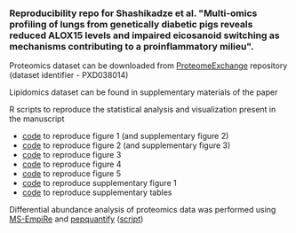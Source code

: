 ### Reproducibility repo for Shashikadze et al. "Multi-omics profiling of lungs from genetically diabetic pigs reveals reduced ALOX15 levels and impaired eicosanoid switching as mechanisms contributing to a proinflammatory milieu".

Proteomics dataset can be downloaded from [ProteomeExchange](http://www.proteomexchange.org/) repository (dataset identifier - PXD038014)

Lipidomics dataset can be found in supplementary materials of the paper

R scripts to reproduce the statistical analysis and visualization present in the manuscript
* [code]([https://github.com/bshashikadze/diabetes-lung-omics-paper/blob/main/proteomics%20bioinformatics/proteomics-bioinformatics.md](https://github.com/bshashikadze/diabetes-lung-omics-paper/blob/main/proteomics%20bioinformatics/proteomics%20bioinformatics.Rmd)) to reproduce figure 1 (and supplementary figure 2)
* [code]([https://github.com/bshashikadze/diabetes-lung-omics-paper/blob/main/Quantitative%20histomorphological%20analyses/Quantitative-histomorphology.md](https://github.com/bshashikadze/diabetes-lung-omics-paper/blob/main/Quantitative%20histomorphological%20analyses/Quantitative%20histomorphology.Rmd)) to reproduce figure 2 (and supplementary figure 3)
* [code]([https://github.com/bshashikadze/diabetes-lung-omics-paper/blob/main/correlation%20heatmap%20and%20network%20lipid/lipidomics_correlation.md](https://github.com/bshashikadze/diabetes-lung-omics-paper/blob/main/correlation%20heatmap%20and%20network%20lipid/lipidomics_correlation.Rmd)) to reproduce figure 3
* [code]([https://github.com/bshashikadze/diabetes-lung-omics-paper/tree/main/lipidomics%20bioinformatics](https://github.com/bshashikadze/diabetes-lung-omics-paper/blob/main/lipidomics%20bioinformatics/lipidomics%20bioinformatics.Rmd))  to reproduce figure 4
* [code]([https://github.com/bshashikadze/diabetes-lung-omics-paper/tree/main/multiomics%20coinertia](https://github.com/bshashikadze/diabetes-lung-omics-paper/blob/main/multiomics%20coinertia/CIA.Rmd))  to reproduce figure 5
* [code]([https://github.com/bshashikadze/diabetes-lung-omics-paper/blob/main/correlation%20SLRPs/scatter-plot-of-SLRPs.md](https://github.com/bshashikadze/diabetes-lung-omics-paper/blob/main/correlation%20SLRPs/scatter%20plot%20of%20SLRPs.Rmd))  to reproduce supplementary figure 1
* [code]([https://github.com/bshashikadze/diabetes-lung-omics-paper/blob/main/prep%20suppl%20tables/suppl_tables.md](https://github.com/bshashikadze/diabetes-lung-omics-paper/blob/main/prep%20suppl%20tables/suppl_tables.Rmd))  to reproduce supplementary tables

Differential abundance analysis of proteomics data was performed using [MS-EmpiRe](https://github.com/zimmerlab/MS-EmpiRe) and [pepquantify](https://github.com/bshashikadze/pepquantify) ([script](https://github.com/bshashikadze/diabetes-lung-omics-paper/blob/main/DIA%20quant%20with%20MS-EmpiRe/DIA_NN_output_quant_with_MS_EmpiRe.Rmd))
